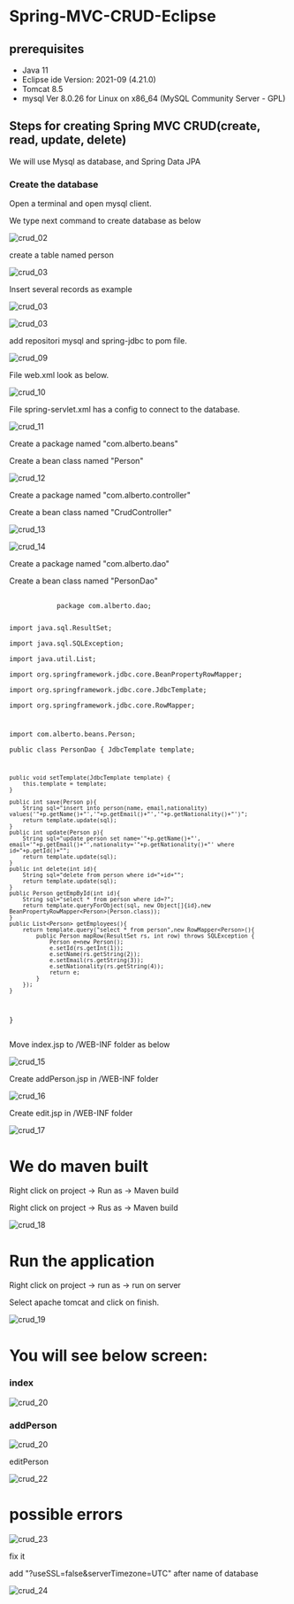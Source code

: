 # Spring-MVC-CRUD-Eclipse
<h2> prerequisites </h2>

<ul>
  <li>Java 11</li>
  <li>Eclipse ide Version: 2021-09 (4.21.0) </li>
  <li>Tomcat 8.5 </li>
  <li>mysql  Ver 8.0.26 for Linux on x86_64 (MySQL Community Server - GPL)</p>

</ul>
<h2>Steps for creating Spring MVC CRUD(create, read, update, delete)</h2>
<p>We will use Mysql as database, and Spring Data JPA</p>
<h3>Create the database</h3>
<p>Open a terminal and open mysql client. </p>
<p>We type next command to create database as below</p>

![crud_02](pictures/crud_02.png)
<p> create a table named person</p>

![crud_03](pictures/crud_04.png)
<p>Insert several records as example</p>

![crud_03](pictures/crud_05.png)

![crud_03](pictures/crud_06.png)

<p>add repositori mysql and spring-jdbc to pom file.</p>

![crud_09](pictures/crud_09.png)
<p>File  web.xml look as below.</p>

![crud_10](pictures/crud_10.png)
<p>File spring-servlet.xml has a config to connect  to the database.</p>

![crud_11](pictures/crud_11.png)
<p>Create a package named "com.alberto.beans"</p>
<p>Create a bean class named "Person" </p>

![crud_12](pictures/crud_12.png)
<p>Create a package named "com.alberto.controller"</p>
<p>Create a bean class named "CrudController" </p>

![crud_13](pictures/crud_13.png)

![crud_14](pictures/crud_14.png)
<p>Create a package named "com.alberto.dao"</p>
<p>Create a bean class named "PersonDao" </p>
<pre>
    <code>
            package com.alberto.dao;

import java.sql.ResultSet;    
import java.sql.SQLException;    
import java.util.List;    
import org.springframework.jdbc.core.BeanPropertyRowMapper;    
import org.springframework.jdbc.core.JdbcTemplate;    
import org.springframework.jdbc.core.RowMapper;  

import com.alberto.beans.Person;   
public class PersonDao {
	JdbcTemplate template;    
    
	public void setTemplate(JdbcTemplate template) {    
	    this.template = template;    
	}     

	public int save(Person p){    
	    String sql="insert into person(name, email,nationality)  values('"+p.getName()+"','"+p.getEmail()+"','"+p.getNationality()+"')";    
	    return template.update(sql);    
	}    
	public int update(Person p){    
	    String sql="update person set name='"+p.getName()+"', email='"+p.getEmail()+"',nationality='"+p.getNationality()+"' where id="+p.getId()+"";    
	    return template.update(sql);    
	}   
	public int delete(int id){    
	    String sql="delete from person where id="+id+"";    
	    return template.update(sql);    
	} 
	public Person getEmpById(int id){    
	    String sql="select * from person where id=?";    
	    return template.queryForObject(sql, new Object[]{id},new BeanPropertyRowMapper<Person>(Person.class));    
	}    
	public List<Person> getEmployees(){    
	    return template.query("select * from person",new RowMapper<Person>(){    
	        public Person mapRow(ResultSet rs, int row) throws SQLException {    
	        	Person e=new Person();    
	            e.setId(rs.getInt(1));    
	            e.setName(rs.getString(2));    
	            e.setEmail(rs.getString(3));   
	            e.setNationality(rs.getString(4));   
	            return e;    
	        }    
	    });    
	}   
}
    </code>
</pre>

<p>Move index.jsp to /WEB-INF folder as below</p>

![crud_15](pictures/crud_15.png)

<p>Create addPerson.jsp in /WEB-INF folder</p>

![crud_16](pictures/crud_16.png)
<p>Create edit.jsp in /WEB-INF folder </p>

![crud_17](pictures/crud_17.png)

<h1>We do maven built</h1>
Right click on project -> Run as -> Maven build
<p>Right click on project -> Rus as -> Maven build</p>

![crud_18](pictures/crud_18.png)
<h1>Run the application</h1>
<p>Right click on project -> run as -> run on server</p>
<p>Select apache tomcat and click on finish.</p>

![crud_19](pictures/crud_19.png)

<h1>You will see below screen:</h1>

<h3>index</h3>

![crud_20](pictures/crud_20.png)
<h3>addPerson</h3>

![crud_20](pictures/crud_21.png)
<p>editPerson</p>

![crud_22](pictures/crud_22.png)

<h1>possible errors</h1>

![crud_23](pictures/crud_23.png)
<p>fix it </p>
<p> add "?useSSL=false&amp;serverTimezone=UTC" after name of database </p>

![crud_24](pictures/crud_24.png)













